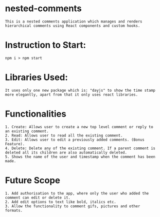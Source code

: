 # nested-comments

    This is a nested comments application which manages and renders hierarchical comments using React components and custom hooks.

# Instruction to Start: 

    npm i > npm start

# Libraries Used: 

    It uses only one new package which is: "dayjs" to show the time stamp more elegantly, apart from that it only uses react libraries.

# Functionalities

    1. Create: Allows user to create a new top level comment or reply to an existing comment.
    2. Read: Allows user to read all the existing comment.
    3. Edit: Allows user to edit a previously added comments. (Bonus Feature).
    4. Delete: Delete any of the existing comment. If a parent comment is deleted all its children are also automatically deleted.
    5. Shows the name of the user and timestamp when the comment has been made.

# Future Scope

    1. Add authorisation to the app, where only the user who added the comment can edit or delete it.
    2. Add edit options to text like bold, italics etc.
    3. Allow the functionality to comment gifs, pictures and other formats.